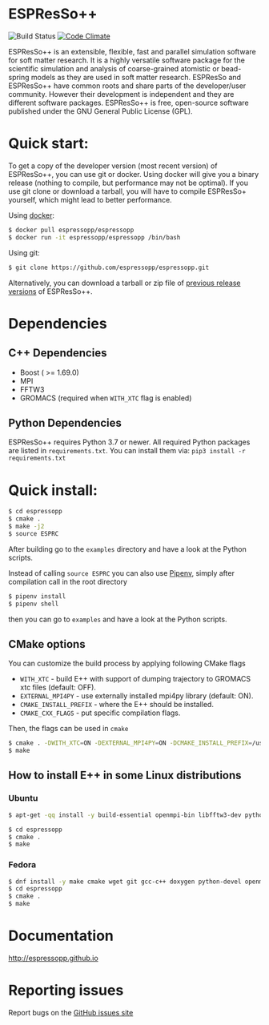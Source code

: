 # ESPResSo++

![Build Status](https://github.com/espressopp/espressopp/actions/workflows/validate.yml/badge.svg?branch=master)
[![Code Climate](https://codeclimate.com/github/espressopp/espressopp/badges/gpa.svg)](https://codeclimate.com/github/espressopp/espressopp)

ESPResSo++ is an extensible, flexible, fast and parallel simulation software for
soft matter research. It is a highly versatile software package for the
scientific simulation and analysis of coarse-grained atomistic or bead-spring
models as they are used in soft matter research. ESPResSo and ESPResSo++ have
common roots and share parts of the developer/user community. However their
development is independent and they are different software packages. ESPResSo++
is free, open-source software published under the GNU General Public License
(GPL).

# Quick start:

To get a copy of the developer version (most recent version) of ESPResSo++, you can use git or docker. Using docker will give you a binary release (nothing to compile, but performance may not be optimal). If you use git clone or download a tarball, you will have to compile ESPResSo+ yourself, which might lead to better performance.

Using [docker](https://www.docker.com):
```sh
$ docker pull espressopp/espressopp
$ docker run -it espressopp/espressopp /bin/bash
```

Using git:
```sh
$ git clone https://github.com/espressopp/espressopp.git
```

Alternatively, you can download a tarball or zip file of [previous release versions](https://github.com/espressopp/espressopp/releases) of ESPResSo++.

# Dependencies
## C++ Dependencies
 - Boost ( >= 1.69.0)
 - MPI
 - FFTW3
 - GROMACS (required when `WITH_XTC` flag is enabled)

## Python Dependencies
ESPResSo++ requires Python 3.7 or newer. All required Python packages are listed in `requirements.txt`. You can install them via: `pip3 install -r requirements.txt`

# Quick install:

```sh
$ cd espressopp
$ cmake .
$ make -j2
$ source ESPRC
```

After building go to the `examples` directory and have a look at the Python scripts.

Instead of calling `source ESPRC` you can also use [Pipenv](https://github.com/pypa/pipenv), simply after compilation call in the root directory
```sh
$ pipenv install
$ pipenv shell
```

then you can go to `examples` and have a look at the Python scripts.

## CMake options

You can customize the build process by applying following CMake flags

 - `WITH_XTC` - build E++ with support of dumping trajectory to GROMACS xtc files (default: OFF).
 - `EXTERNAL_MPI4PY` - use externally installed mpi4py library (default: ON).
 - `CMAKE_INSTALL_PREFIX` - where the E++ should be installed.
 - `CMAKE_CXX_FLAGS` - put specific compilation flags.

Then, the flags can be used in `cmake`

```sh
$ cmake . -DWITH_XTC=ON -DEXTERNAL_MPI4PY=ON -DCMAKE_INSTALL_PREFIX=/usr -DCMAKE_CXX_FLAGS=-O3
$ make
```

## How to install E++ in some Linux distributions

### Ubuntu

```sh
$ apt-get -qq install -y build-essential openmpi-bin libfftw3-dev python3-dev libboost-all-dev git python3-mpi4py cmake wget python3-numpy ipython3 clang llvm ccache python3-pip doxygen sphinx-common python3-matplotlib graphviz texlive-latex-base texlive-latex-extra texlive-latex-recommended ghostscript libgromacs-dev clang-format curl latexmk libhdf5-dev python3-h5py sudo

$ cd espressopp
$ cmake .
$ make
```

### Fedora

```sh
$ dnf install -y make cmake wget git gcc-c++ doxygen python-devel openmpi-devel environment-modules python-pip clang llvm compiler-rt ccache findutils boost-devel boost-python3-devel python-sphinx fftw-devel python-matplotlib texlive-latex-bin graphviz boost-openmpi-devel ghostscript python3-mpi4py-openmpi texlive-hyphen-base texlive-cm texlive-cmap texlive-ucs texlive-ec gromacs-devel hwloc-devel lmfit-devel ocl-icd-devel hdf5-devel python-h5py atlas hdf5 liblzf python-six python-nose python-numpy
$ cd espressopp
$ cmake .
$ make
```

# Documentation

http://espressopp.github.io

# Reporting issues

Report bugs on the [GitHub issues site](https://github.com/espressopp/espressopp/issues)
